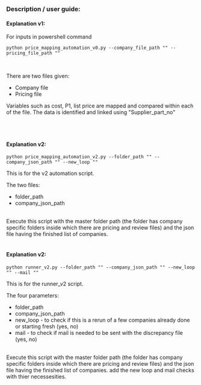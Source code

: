 ### Description / user guide:

#### Explanation v1:

For inputs in powershell command


```
python price_mapping_automation_v0.py --company_file_path "" --pricing_file_path ""

```
<br> 


There are two files given:
- Company file
- Pricing file 

 Variables such as cost, P1, list price are mapped and compared within each of the file.
 The data is identified and linked using "Supplier_part_no"

 
<br> 
 
<br> 


#### Explanation v2:

```
python price_mapping_automation_v2.py --folder_path "" --company_json_path "" --new_loop ""

```

This is for the v2 automation script. 

The two files:
- folder_path
- company_json_path

<br>
Execute this script with the master folder path (the folder has company specific folders inside which there are pricing and review files) and the json file having the finished list of companies.

<br> 
 
<br> 

#### Explanation v2:
```
python runner_v2.py --folder_path "" --company_json_path "" --new_loop "" --mail ""

```


This is for the runner_v2 script. 

The four parameters:
- folder_path
- company_json_path
- new_loop - to check if this is a rerun of a few companies already done or starting fresh (yes, no)
- mail - to check if mail is needed to be sent with the discrepancy file (yes, no)

<br>
Execute this script with the master folder path (the folder has company specific folders inside which there are pricing and review files) and the json file having the finished list of companies. add the new loop and mail checks with thier necessesities.
